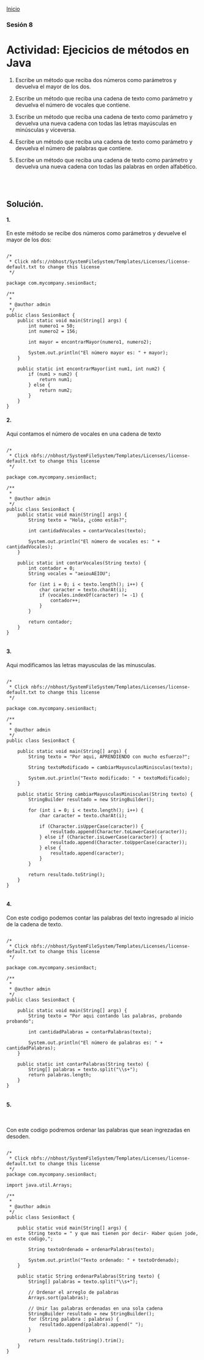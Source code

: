 
<!-- No borrar o modificar -->
[Inicio](./index.md)

### Sesión 8 


# Actividad: Ejecicios de métodos en Java


1. Escribe un método que reciba dos números como parámetros y devuelva el mayor de los dos.

2. Escribe un método que reciba una cadena de texto como parámetro y devuelva el número de vocales que contiene.

3. Escribe un método que reciba una cadena de texto como parámetro y devuelva una nueva cadena con todas las letras mayúsculas en minúsculas y viceversa.

4. Escribe un método que reciba una cadena de texto como parámetro y devuelva el número de palabras que contiene.

5. Escribe un método que reciba una cadena de texto como parámetro y devuelva una nueva cadena con todas las palabras en orden alfabético.
<br>
<br>


## Solución.


#### 1.

En este método se recibe dos números como parámetros y devuelve el mayor de los dos:


```

/*
 * Click nbfs://nbhost/SystemFileSystem/Templates/Licenses/license-default.txt to change this license
 */

package com.mycompany.sesion8act;

/**
 *
 * @author admin
 */
public class Sesion8act {
    public static void main(String[] args) {
        int numero1 = 50;
        int numero2 = 156;

        int mayor = encontrarMayor(numero1, numero2);

        System.out.println("El número mayor es: " + mayor);
    }

    public static int encontrarMayor(int num1, int num2) {
        if (num1 > num2) {
            return num1;
        } else {
            return num2;
        }
    }
}

```

#### 2.

 Aqui contamos el número de vocales en una cadena de texto


```

/*
 * Click nbfs://nbhost/SystemFileSystem/Templates/Licenses/license-default.txt to change this license
 */

package com.mycompany.sesion8act;

/**
 *
 * @author admin
 */
public class Sesion8act {
    public static void main(String[] args) {
        String texto = "Hola, ¿cómo estás?";

        int cantidadVocales = contarVocales(texto);

        System.out.println("El número de vocales es: " + cantidadVocales);
    }

    public static int contarVocales(String texto) {
        int contador = 0;
        String vocales = "aeiouAEIOU";

        for (int i = 0; i < texto.length(); i++) {
            char caracter = texto.charAt(i);
            if (vocales.indexOf(caracter) != -1) {
                contador++;
            }
        }

        return contador;
    }
}


```

#### 3.

Aqui modificamos las letras mayusculas de las minusculas.
<br>


```

/*
 * Click nbfs://nbhost/SystemFileSystem/Templates/Licenses/license-default.txt to change this license
 */

package com.mycompany.sesion8act;

/**
 *
 * @author admin
 */
public class Sesion8act {
    
    public static void main(String[] args) {
        String texto = "Por aqui, APRENDIENDO con mucho esfuerzo?";

        String textoModificado = cambiarMayusculasMinisculas(texto);

        System.out.println("Texto modificado: " + textoModificado);
    }

    public static String cambiarMayusculasMinisculas(String texto) {
        StringBuilder resultado = new StringBuilder();

        for (int i = 0; i < texto.length(); i++) {
            char caracter = texto.charAt(i);

            if (Character.isUpperCase(caracter)) {
                resultado.append(Character.toLowerCase(caracter));
            } else if (Character.isLowerCase(caracter)) {
                resultado.append(Character.toUpperCase(caracter));
            } else {
                resultado.append(caracter);
            }
        }

        return resultado.toString();
    }
}


```

#### 4.

Con este codigo podemos contar las palabras del texto ingresado al inicio de la cadena de texto.


```

/*
 * Click nbfs://nbhost/SystemFileSystem/Templates/Licenses/license-default.txt to change this license
 */

package com.mycompany.sesion8act;

/**
 *
 * @author admin
 */
public class Sesion8act {
    
    public static void main(String[] args) {
        String texto = "Por aqui contando las palabras, probando probando";

        int cantidadPalabras = contarPalabras(texto);

        System.out.println("El número de palabras es: " + cantidadPalabras);
    }

    public static int contarPalabras(String texto) {
        String[] palabras = texto.split("\\s+");
        return palabras.length;
    }
}


```


#### 5.
<br>

Con este codigo podremos ordenar las palabras que sean ingrezadas en desoden.


```

/*
 * Click nbfs://nbhost/SystemFileSystem/Templates/Licenses/license-default.txt to change this license
 */
package com.mycompany.sesion8act;

import java.util.Arrays;

/**
 *
 * @author admin
 */
public class Sesion8act {

    public static void main(String[] args) {
        String texto = " y que mas tienen por decir- Haber quien jode, en este codigo,";

        String textoOrdenado = ordenarPalabras(texto);

        System.out.println("Texto ordenado: " + textoOrdenado);
    }

    public static String ordenarPalabras(String texto) {
        String[] palabras = texto.split("\\s+");

        // Ordenar el arreglo de palabras
        Arrays.sort(palabras);

        // Unir las palabras ordenadas en una sola cadena
        StringBuilder resultado = new StringBuilder();
        for (String palabra : palabras) {
            resultado.append(palabra).append(" ");
        }

        return resultado.toString().trim();
    }
}

```




